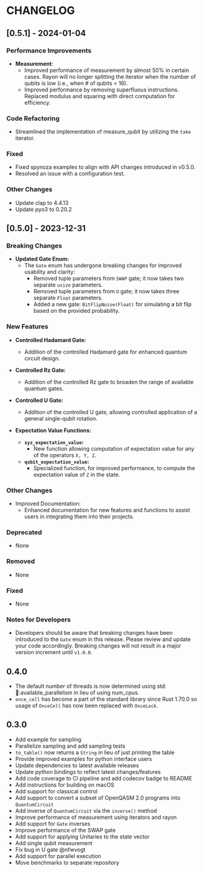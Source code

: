 # CHANGELOG

## [0.5.1] - 2024-01-04

### Performance Improvements

- **Measurement**:
    - Improved performance of measurement by almost 50% in certain cases. Rayon will no longer
    splitting the iterator when the number of qubits is low (i.e., when # of qubits < 16).
    - Improved performance by removing superfluous instructions. Replaced
    modulus and squaring with direct computation for efficiency.

### Code Refactoring

- Streamlined the implementation of measure_qubit by utilizing the `take` iterator.

### Fixed

- Fixed spynoza examples to align with API changes introduced in v0.5.0.
- Resolved an issue with a configuration test.

### Other Changes

- Update clap to 4.4.13
- Update pyo3 to 0.20.2

## [0.5.0] - 2023-12-31

### Breaking Changes

- **Updated Gate Enum:**
  - The `Gate` enum has undergone breaking changes for improved usability and clarity:
    - Removed tuple parameters from `SWAP` gate; it now takes two separate `usize` parameters.
    - Removed tuple parameters from `U` gate; it now takes three separate `Float` parameters.
    - Added a new gate: `BitFlipNoise(Float)` for simulating a bit flip based on the provided probability.

### New Features

- **Controlled Hadamard Gate:**
  - Addition of the controlled Hadamard gate for enhanced quantum circuit design.

- **Controlled Rz Gate:**
  - Addition of the controlled Rz gate to broaden the range of available quantum gates.

- **Controlled U Gate:**
  - Addition of the controlled U gate, allowing controlled application of a general single-qubit rotation.

- **Expectation Value Functions:**
  - **`xyz_expectation_value`:**
    - New function allowing computation of expectation value for any of the operators `X, Y, Z`.
  - **`qubit_expectation_value`:**
    - Specialized function, for improved performance, to compute the expectation value of `Z` in the state.

### Other Changes

- Improved Documentation:
  - Enhanced documentation for new features and functions to assist users in integrating them into their projects.

### Deprecated

- None

### Removed

- None

### Fixed

- None

### Notes for Developers

- Developers should be aware that breaking changes have been introduced to the `Gate` enum in this release. Please 
  review and update your code accordingly. Breaking changes will not result in a major version increment until `v1.0.0`.

## 0.4.0

- The default number of threads is now determined using
  std::thread::available_parallelism in lieu of using num_cpus.
- `once_cell` has become a part of the standard library since Rust
  1.70.0 so usage of `OnceCell` has now been replaced with `OnceLock`.

## 0.3.0

- Add example for sampling
- Parallelize sampling and add sampling tests
- `to_table()` now returns a `String` in lieu of just printing the table
- Provide improved examples for python interface users
- Update dependencies to latest available releases
- Update python bindings to reflect latest changes/features
- Add code coverage to CI pipeline and add codecov badge to README
- Add instructions for building on macOS
- Add support for classical control
- Add support to convert a subset of OpenQASM 2.0 programs into `QuantumCircuit`
- Add inverse of `QuantumCircuit` via the `inverse()` method
- Improve performance of measurement using iterators and rayon
- Add support for `Gate` inverses
- Improve performance of the SWAP gate
- Add support for applying Unitaries to the state vector
- Add single qubit measurement
- Fix bug in U gate @nfwvogt
- Add support for parallel execution
- Move benchmarks to separate repository

